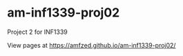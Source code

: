# am-inf1339-proj02
Project 2 for INF1339

View pages at https://amfzed.github.io/am-inf1339-proj02/
